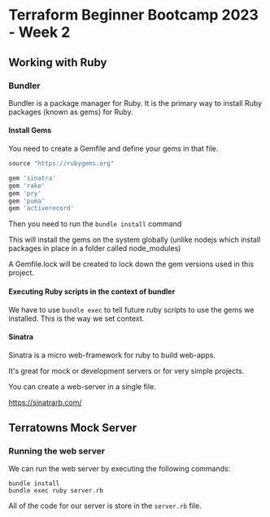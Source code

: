 # Terraform Beginner Bootcamp 2023 - Week 2

## Working with Ruby

### Bundler

Bundler is a package manager for Ruby.
It is the primary way to install Ruby packages (known as gems) for Ruby.

#### Install Gems

You need to create a Gemfile and define your gems in that file.

```rb
source "https://rubygems.org"

gem 'sinatra'
gem 'rake'
gem 'pry'
gem 'puma'
gem 'activerecord'
```

Then you need to run the `bundle install` command

This will install the gems on the system globally (unlike nodejs which install packages in place in a folder called node_modules)

A Gemfile.lock will be created to lock down the gem versions used in this project.

#### Executing Ruby scripts in the context of bundler

We have to use `bundle exec` to tell future ruby scripts to use the gems we installed. This is the way we set context.

#### Sinatra

Sinatra is a micro web-framework for ruby to build web-apps.

It's great for mock or development servers or for very simple projects.

You can create a web-server in a single file.

https://sinatrarb.com/

## Terratowns Mock Server

### Running the web server

We can run the web server by executing the following commands:

```
bundle install
bundle exec ruby server.rb
```

All of the code for our server is store in the `server.rb` file.